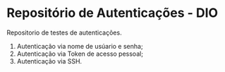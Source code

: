 # Repositório de Autenticações - DIO
Repositorio de testes de autenticações.

1. Autenticação via nome de usúario e senha;
2. Autenticação via Token de acesso pessoal;
3. Autenticação via SSH.
